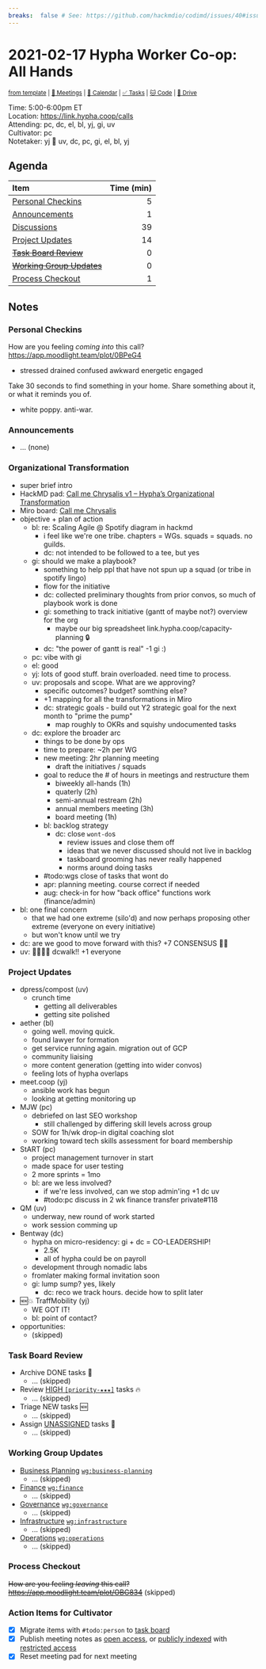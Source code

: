 ```yaml
---
breaks:  false # See: https://github.com/hackmdio/codimd/issues/40#issuecomment-172927690
---
```

# 2021-02-17 Hypha Worker Co-op: All Hands

<sup>[from template][template] | [:notebook: Meetings][meetings] | [:date: Calendar][calendar] | [:white_check_mark: Tasks][tasks] | [:cat: Code][gh] | [:open_file_folder: Drive][drive]</sup>

Time:       5:00-6:00pm ET  
Location:   https://link.hypha.coop/calls  
Attending:  pc, dc, el, bl, yj, gi, uv  
Cultivator: pc  
Notetaker:  yj :raising_hand: uv, dc, pc, gi, el, bl, yj

## Agenda

| Item                                            | Time (min) |
|:------------------------------------------------|-----------:|
| [Personal Checkins](#Personal-Checkins)         |          5 |
| [Announcements](#Announcements)                 |          1 |
| [Discussions](#Discussions)                     |         39 |
| [Project Updates](#Project-Updates)             |         14 |
| [~~Task Board Review~~](#Task-Board-Review)     |          0 |
| [~~Working Group Updates~~](#Working-Group-Updates) |      0 |
| [Process Checkout](#Process-Checkout)           |          1 |

## Notes

### Personal Checkins

How are you feeling *coming into* this call? https://app.moodlight.team/plot/0BPeG4
- stressed drained confused awkward energetic engaged

Take 30 seconds to find something in your home. Share something about it, or what it reminds you of.
- white poppy. anti-war.

### Announcements

- ... (none)

### Organizational Transformation

- super brief intro
- HackMD pad: [Call me Chrysalis v1 – Hypha’s Organizational Transformation](https://hackmd.io/@nquvNMOoReS4kVFKjbEWLg/rJ7KKdglO)
- Miro board: [Call me Chrysalis](https://miro.com/app/board/o9J_lVt9EFQ=/)
- objective + plan of action
    - bl: re: Scaling Agile @ Spotify diagram in hackmd
        - i feel like we're one tribe. chapters = WGs. squads = squads. no guilds.
        - dc: not intended to be followed to a tee, but yes
    - gi: should we make a playbook?
        - something to help ppl that have not spun up a squad (or tribe in spotify lingo)
        - flow for the initiative
        - dc: collected preliminary thoughts from prior convos, so much of playbook work is done
        - gi: something to track initiative (gantt of maybe not?) overview for the org
            - maybe our big spreadsheet link.hypha.coop/capacity-planning :lock:
        - dc: "the power of gantt is real" -1 gi :)
    - pc: vibe with gi
    - el: good
    - yj: lots of good stuff. brain overloaded. need time to process.
    - uv: proposals and scope. What are we approving?
        - specific outcomes? budget? somthing else?
        - +1 mapping for all the transformations in Miro
        - dc: strategic goals - build out Y2 strategic goal for the next month to "prime the pump"
            - map roughly to OKRs and squishy undocumented tasks
    - dc: explore the broader arc
        - things to be done by ops
        - time to prepare: ~2h per WG
        - new meeting: 2hr planning meeting
            - draft the initiatives / squads
        - goal to reduce the # of hours in meetings and restructure them 
            - biweekly all-hands (1h)
            - quaterly (2h)
            - semi-annual restream (2h)
            - annual members meeting (3h)
            - board meeting (1h)
        - bl: backlog strategy
            - dc: close `wont-do`s
                - review issues and close them off
                - ideas that we never discussed should not live in backlog
                - taskboard grooming has never really happened
                - norms around doing tasks
        - #todo:wgs close of tasks that wont do
        - apr: planning meeting. course correct if needed
        - aug: check-in for how "back office" functions work (finance/admin)
- bl: one final concern
    - that we had one extreme (silo'd) and now perhaps proposing other extreme (everyone on every initiative)
    - but won't know until we try
- dc: are we good to move forward with this? +7 CONSENSUS :rocket::sun_with_face:
- uv: :tada::tada::tada::raised_hands: dcwalk!! +1 everyone

### Project Updates

- dpress/compost (uv)
    - crunch time
        - getting all deliverables
        - getting site polished
- aether (bl)
    - going well. moving quick.
    - found lawyer for formation
    - get service running again. migration out of GCP
    - community liaising
    - more content generation (getting into wider convos)
    - feeling lots of hypha overlaps
- meet.coop (yj)
    - ansible work has begun
    - looking at getting monitoring up
- MJW (pc)
    - debriefed on last SEO workshop
      - still challenged by differing skill levels across group
    - SOW for 1h/wk drop-in digital coaching slot
    - working toward tech skills assessment for board membership
- StART (pc)
    - project management turnover in start
    - made space for user testing
    - 2 more sprints = 1mo
    - bl: are we less involved?
        - if we're less involved, can we stop admin'ing +1 dc uv
        - #todo:pc discuss in 2 wk finance transfer private#118
- QM (uv)
    - underway, new round of work started
    - work session comming up
- Bentway (dc)
    - hypha on micro-residency: gi + dc = CO-LEADERSHIP!
        - 2.5K
        - all of hypha could be on payroll
    - development through nomadic labs
    - fromlater making formal invitation soon
    - gi: lump sump? yes, likely
        - dc: reco we track hours. decide how to split later
- :new::boom: TraffMobility (yj)
    - WE GOT IT!
    - bl: point of contact?
- opportunities:
    - (skipped)

### Task Board Review

- Archive DONE tasks :tada:
	- ... (skipped)
- Review [HIGH `[priority-★★★]`][l-pri-hi] tasks :fire:
	- ... (skipped)
- Triage NEW tasks :new:
	- ... (skipped)
- Assign [UNASSIGNED][l-none] tasks :briefcase:
	- ... (skipped)

### Working Group Updates

- [Business Planning][biz-wg] [`wg:business-planning`][l-biz]
    - ... (skipped)
- [Finance][fin-wg] [`wg:finance`][l-fin]
    - ... (skipped)
- [Governance][gov-wg] [`wg:governance`][l-gov]
    - ... (skipped)
- [Infrastructure][inf-wg] [`wg:infrastructure`][l-inf]
    - ... (skipped)
- [Operations][ops-wg] [`wg:operations`][l-ops]
    - ... (skipped)

### Process Checkout

~~How are you feeling *leaving* this call?~~  
~~https://app.moodlight.team/plot/OBG834~~ (skipped)

### Action Items for Cultivator

- [x] Migrate items with `#todo:person` to [task board][tasks]
- [x] Publish meeting notes as [open access][public], or [publicly indexed][index] with [restricted access][private]
- [x] Reset meeting pad for next meeting

<!-- Links: Important -->
[template]: https://link.hypha.coop/template
[meetings]: https://link.hypha.coop/meetings
[calendar]: https://link.hypha.coop/calendar
[tasks]:    https://link.hypha.coop/tasks
[gh]:       https://link.hypha.coop/gh
[drive]:    https://link.hypha.coop/drive

<!-- Links: Labels -->
[l-pri-hi]: https://github.com/orgs/hyphacoop/projects/2?card_filter_query=label:[priority-★★★]
[l-pri-md]: https://github.com/orgs/hyphacoop/projects/2?card_filter_query=label:[priority-★★☆]
[l-pri-lo]: https://github.com/orgs/hyphacoop/projects/2?card_filter_query=label:[priority-★☆☆]
[l-pri-none]: https://github.com/orgs/hyphacoop/projects/2?card_filter_query=-label:[priority-★☆☆]+-label:[priority-★★☆]+-label:[priority-★★★]
[l-biz]: https://github.com/orgs/hyphacoop/projects/2?card_filter_query=label:"wg:business-planning"
[l-fin]: https://github.com/orgs/hyphacoop/projects/2?card_filter_query=label:"wg:finance"
[l-gov]: https://github.com/orgs/hyphacoop/projects/2?card_filter_query=label:"wg:governance
[l-inf]: https://github.com/orgs/hyphacoop/projects/2?card_filter_query=label:"wg:infrastructure"
[l-ops]: https://github.com/orgs/hyphacoop/projects/2?card_filter_query=label:"wg:operations"
[l-none]: https://github.com/orgs/hyphacoop/projects/2?card_filter_query=-label:wg:operations+-label:wg:infrastructure+-label:wg:finance+-label:wg:governance+-label:wg:business-planning

<!-- Links: Working Groups -->
[biz-wg]: https://link.hypha.coop/biz-wg
[fin-wg]: https://link.hypha.coop/fin-wg
[gov-wg]: https://link.hypha.coop/gov-wg
[inf-wg]: https://link.hypha.coop/inf-wg
[ops-wg]: https://link.hypha.coop/ops-wg

<!-- Links: Archive -->
[public]:   https://github.com/hyphacoop/organizing/new/master?filename=_posts/meeting-notes/2021-MM-DD-all-hands.md
[index]:    https://github.com/hyphacoop/organizing/new/master?filename=_posts/private/meeting-notes/2021-MM-DD-all-hands.md&value=Empty%20file%20for%20public%20indexing%20of%20access-restricted%20file.
[private]:  https://github.com/hyphacoop/organizing-private/new/master?filename=meeting-notes/2021-MM-DD-all-hands.md

